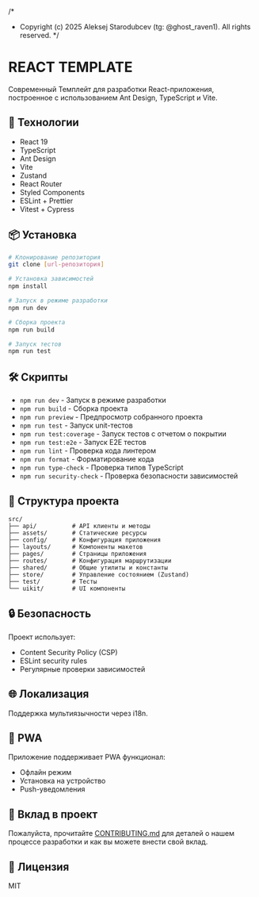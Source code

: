 /* 
 * Copyright (c) 2025 Aleksej Starodubcev (tg: @ghost_raven1). All rights reserved.
 */

# REACT TEMPLATE

Современный Темплейт для разработки React-приложения, построенное с использованием Ant Design, TypeScript и Vite.

## 🚀 Технологии

- React 19
- TypeScript
- Ant Design
- Vite
- Zustand
- React Router
- Styled Components
- ESLint + Prettier
- Vitest + Cypress

## 📦 Установка

```bash
# Клонирование репозитория
git clone [url-репозитория]

# Установка зависимостей
npm install

# Запуск в режиме разработки
npm run dev

# Сборка проекта
npm run build

# Запуск тестов
npm run test
```

## 🛠️ Скрипты

- `npm run dev` - Запуск в режиме разработки
- `npm run build` - Сборка проекта
- `npm run preview` - Предпросмотр собранного проекта
- `npm run test` - Запуск unit-тестов
- `npm run test:coverage` - Запуск тестов с отчетом о покрытии
- `npm run test:e2e` - Запуск E2E тестов
- `npm run lint` - Проверка кода линтером
- `npm run format` - Форматирование кода
- `npm run type-check` - Проверка типов TypeScript
- `npm run security-check` - Проверка безопасности зависимостей

## 📁 Структура проекта

```
src/
├── api/          # API клиенты и методы
├── assets/       # Статические ресурсы
├── config/       # Конфигурация приложения
├── layouts/      # Компоненты макетов
├── pages/        # Страницы приложения
├── routes/       # Конфигурация маршрутизации
├── shared/       # Общие утилиты и константы
├── store/        # Управление состоянием (Zustand)
├── test/         # Тесты
└── uikit/        # UI компоненты
```

## 🔒 Безопасность

Проект использует:
- Content Security Policy (CSP)
- ESLint security rules
- Регулярные проверки зависимостей

## 🌐 Локализация

Поддержка мультиязычности через i18n.

## 📱 PWA

Приложение поддерживает PWA функционал:
- Офлайн режим
- Установка на устройство
- Push-уведомления

## 🤝 Вклад в проект

Пожалуйста, прочитайте [CONTRIBUTING.md](CONTRIBUTING.md) для деталей о нашем процессе разработки и как вы можете внести свой вклад.

## 📝 Лицензия

MIT
